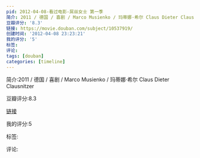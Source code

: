 ```yaml
---
pid: 2012-04-08-看过电影-屌丝女士 第一季
简介: 2011 / 德国 / 喜剧 / Marco Musienko / 玛蒂娜·希尔 Claus Dieter Clausnitzer
豆瓣评分: '8.3'
链接: https://movie.douban.com/subject/10537919/
创建时间: '2012-04-08 23:23:21'
我的评分: '5'
标签:
评论:
tags: [douban]
categories: [timeline]
---
```

简介:2011 / 德国 / 喜剧 / Marco Musienko / 玛蒂娜·希尔 Claus Dieter Clausnitzer

豆瓣评分:8.3

[链接](https://movie.douban.com/subject/10537919/)

我的评分:5

标签:

评论:

